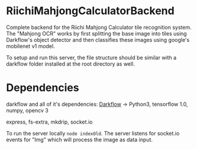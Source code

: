 # RiichiMahjongCalculatorBackend

Complete backend for the Riichi Mahjong Calculator tile recognition system. The "Mahjong OCR" works by first splitting the base image into tiles using
Darkflow's object detector and then classifies these images using google's mobilenet v1 model.



To setup and run this server, the file structure should be similar with
a darkflow folder installed at the root directory as well.


# Dependencies

darkflow and all of it's dependencies:
[Darkflow](https://github.com/thtrieu/darkflow) -> Python3, tensorflow 1.0, numpy, opencv 3

express, fs-extra, mkdrip, socket.io

To run the server locally `node indexOld`. The server listens for socket.io events for "Img" which will process the image as data input.
